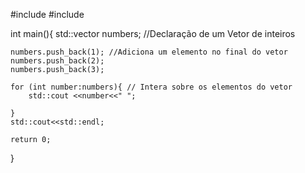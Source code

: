 #include <iostream>
#include <vector>

int main(){ 
    std::vector<int> numbers; //Declaração de um Vetor de inteiros
    
    numbers.push_back(1); //Adiciona um elemento no final do vetor
    numbers.push_back(2);
    numbers.push_back(3);
    
    for (int number:numbers){ // Intera sobre os elementos do vetor
        std::cout <<number<<" ";
        
    }
    std::cout<<std::endl;
    
    return 0;
}

